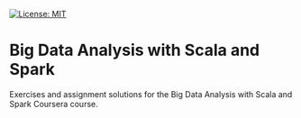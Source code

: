 [![License: MIT](https://img.shields.io/badge/License-MIT-yellow.svg)](https://opensource.org/licenses/MIT)

# Big Data Analysis with Scala and Spark
Exercises and assignment solutions for the Big Data Analysis with Scala and Spark Coursera course.
